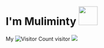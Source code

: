# I'm Muliminty <img src="https://media.giphy.com/media/12oufCB0MyZ1Go/giphy.gif" width="50">

My ![Visitor Count](https://profile-counter.glitch.me/Muliminty/count.svg) visitor
![](https://github-readme-stats.vercel.app/api?username=Muliminty)
